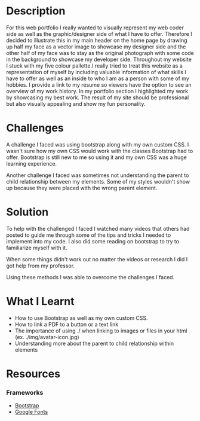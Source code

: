 # Description

For this web portfolio I really wanted to visually represent my web coder side as well as the graphic/designer side of what I have to offer. Therefore I decided to illustrate this in my main header on the home page by drawing up half my face as a vector image to showcase my designer side and the other half of my face was to stay as the original photograph with some code in the background to showcase my developer side. Throughout my website I stuck with my five colour pallette.I really tried to treat this website as a representation of myself by including valuable information of what skills I have to offer as well as an inside to who I am as a person with some of my hobbies. I provide a link to my resume so viewers have the option to see an overview of my work history. In my portfolio section I highlighted my work by showcasing my best work. The result of my site should be professional but also visually appealing and show my fun personality. 

# Challenges

A challenge I faced was using bootstrap along with my own custom CSS. I wasn't sure how my own CSS would work with the classes Bootstrap had to offer. Bootstrap is still new to me so using it and my own CSS was a huge learning experience.

Another challenge I faced was sometimes not understanding the parent to child relationship between my elements. Some of my styles wouldn't show up because they were placed with the wrong parent element. 

# Solution

To help with the challenged I faced I watched many videos that others had posted to guide me through some of the tips and tricks I needed to implement into my code. I also did some reading on bootstrap to try to familiarize myself with it. 

When some things didn't work out no matter the videos or research I did I got help from my professor.

Using these methods I was able to overcome the challenges I faced. 

# What I Learnt
- How to use Bootstrap as well as my own custom CSS.
- How to link a PDF to a button or a text link
- The importance of using ./ when linking to images or files in your html (ex. ./img/avatar-icon.jpg)
- Understanding more about the parent to child relationship within elements

# Resources
### Frameworks
- [Bootstrap](https://getbootstrap.com/docs/4.5/layout/overview/)
- [Google Fonts](https://fonts.google.com/)